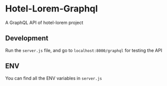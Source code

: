 # Hotel-Lorem-Graphql

A GraphQL API of hotel-lorem project

## Development

Run the `server.js` file, and go to `localhost:8000/graphql` for testing the API

## ENV

You can find all the ENV variables in `server.js`
